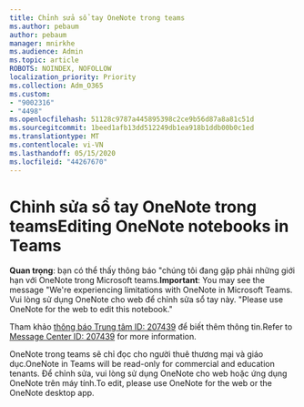 ```yaml
---
title: Chỉnh sửa sổ tay OneNote trong teams
ms.author: pebaum
author: pebaum
manager: mnirkhe
ms.audience: Admin
ms.topic: article
ROBOTS: NOINDEX, NOFOLLOW
localization_priority: Priority
ms.collection: Adm_O365
ms.custom:
- "9002316"
- "4498"
ms.openlocfilehash: 51128c9787a445895398c2ce9b56d87a8a81c51d
ms.sourcegitcommit: 1beed1afb13dd512249db1ea918b1ddb00b0c1ed
ms.translationtype: MT
ms.contentlocale: vi-VN
ms.lasthandoff: 05/15/2020
ms.locfileid: "44267670"
---
```

# <a name="editing-onenote-notebooks-in-teams"></a><span data-ttu-id="cfd5b-102">Chỉnh sửa sổ tay OneNote trong teams</span><span class="sxs-lookup"><span data-stu-id="cfd5b-102">Editing OneNote notebooks in Teams</span></span>

<span data-ttu-id="cfd5b-103">**Quan trọng**: bạn có thể thấy thông báo "chúng tôi đang gặp phải những giới hạn với OneNote trong Microsoft teams.</span><span class="sxs-lookup"><span data-stu-id="cfd5b-103">**Important**: You may see the message  "We're experiencing limitations with OneNote in Microsoft Teams.</span></span> <span data-ttu-id="cfd5b-104">Vui lòng sử dụng OneNote cho web để chỉnh sửa sổ tay này. "</span><span class="sxs-lookup"><span data-stu-id="cfd5b-104">Please use OneNote for the web to edit this notebook."</span></span>  

<span data-ttu-id="cfd5b-105">Tham khảo [thông báo Trung tâm ID: 207439](https://admin.microsoft.com/Adminportal/Home?source=applauncher#MessageCenter?id=MC207439) để biết thêm thông tin.</span><span class="sxs-lookup"><span data-stu-id="cfd5b-105">Refer to [Message Center ID: 207439](https://admin.microsoft.com/Adminportal/Home?source=applauncher#MessageCenter?id=MC207439) for more information.</span></span>

<span data-ttu-id="cfd5b-106">OneNote trong teams sẽ chỉ đọc cho người thuê thương mại và giáo dục.</span><span class="sxs-lookup"><span data-stu-id="cfd5b-106">OneNote in Teams will be read-only for commercial and education tenants.</span></span> <span data-ttu-id="cfd5b-107">Để chỉnh sửa, vui lòng sử dụng OneNote cho web hoặc ứng dụng OneNote trên máy tính.</span><span class="sxs-lookup"><span data-stu-id="cfd5b-107">To edit, please use OneNote for the web or the OneNote desktop app.</span></span>
